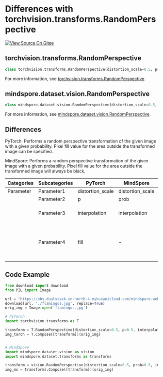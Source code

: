 # Differences with torchvision.transforms.RandomPerspective

[![View Source On Gitee](https://mindspore-website.obs.cn-north-4.myhuaweicloud.com/website-images/r2.1/resource/_static/logo_source_en.svg)](https://gitee.com/mindspore/docs/blob/r2.1/docs/mindspore/source_en/note/api_mapping/pytorch_diff/RandomPerspective.md)

## torchvision.transforms.RandomPerspective

```python
class torchvision.transforms.RandomPerspective(distortion_scale=0.5, p=0.5, interpolation=InterpolationMode.BILINEAR, fill=0)
```

For more information, see [torchvision.transforms.RandomPerspective](https://pytorch.org/vision/0.9/transforms.html#torchvision.transforms.RandomPerspective).

## mindspore.dataset.vision.RandomPerspective

```python
class mindspore.dataset.vision.RandomPerspective(distortion_scale=0.5, prob=0.5, interpolation=Inter.BICUBIC)
```

For more information, see [mindspore.dataset.vision.RandomPerspective](https://mindspore.cn/docs/en/r2.1/api_python/dataset_vision/mindspore.dataset.vision.RandomPerspective.html).

## Differences

PyTorch: Performs a random perspective transformation of the given image with a given probability. Pixel fill value for the area outside the transformed image can be specified.

MindSpore: Performs a random perspective transformation of the given image with a given probability. Pixel fill value for the area outside the transformed image will always be black.

| Categories | Subcategories |PyTorch | MindSpore | Difference |
| --- | ---   | ---   | ---        |---  |
|Parameter | Parameter1 | distortion_scale   | distortion_scale   | - |
|     | Parameter2 | p     | prob   |- |
|     | Parameter3 | interpolation     | interpolation    | The default value is different |
|     | Parameter4 | fill    | -   | Pixel fill value for the area outside the transformed image |

## Code Example

```python
from download import download
from PIL import Image

url = "https://obs.dualstack.cn-north-4.myhuaweicloud.com/mindspore-website/notebook/datasets/flamingos.jpg"
download(url, './flamingos.jpg', replace=True)
orig_img = Image.open('flamingos.jpg')

# PyTorch
import torchvision.transforms as T

transform = T.RandomPerspective(distortion_scale=0.5, p=0.5, interpolation=T.InterpolationMode.BILINEAR)
img_torch = T.Compose([transform])(orig_img)


# MindSpore
import mindspore.dataset.vision as vision
import mindspore.dataset.transforms as transforms

transform = vision.RandomPerspective(distortion_scale=0.5, prob=0.5, interpolation=vision.Inter.BILINEAR)
img_ms = transforms.Compose([transform])(orig_img)
```